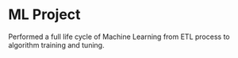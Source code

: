 # ML Project
 Performed a full life cycle of Machine Learning from ETL process to algorithm training and tuning.
